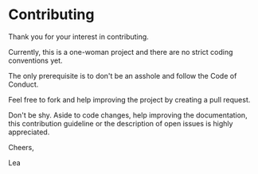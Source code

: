 # Contributing

Thank you for your interest in contributing.

Currently, this is a one-woman project and there are no strict coding conventions yet.

The only prerequisite is to don't be an asshole and follow the Code of Conduct.

Feel free to fork and help improving the project by creating a pull request.

Don't be shy. Aside to code changes, help improving the documentation,
this contribution guideline or the description of open issues is highly appreciated.

Cheers,

Lea
